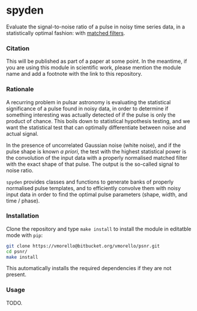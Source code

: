 # spyden

Evaluate the signal-to-noise ratio of a pulse in noisy time series data, in a statistically optimal fashion: with [matched filters](https://en.wikipedia.org/wiki/Matched_filter).

### Citation

This will be published as part of a paper at some point. In the meantime, if you are using this module in scientific work, please mention the module name and add a footnote with the link to this repository.

### Rationale

A recurring problem in pulsar astronomy is evaluating the statistical significance of a pulse found in noisy data, in order to determine if something interesting was actually detected of if the pulse is only the product of chance. This boils down to statistical hypothesis testing, and we want the statistical test that can optimally differentiate between noise and actual signal.

In the presence of uncorrelated Gaussian noise (white noise), and if the pulse shape is known _a priori_, the test with the highest statistical power is the convolution of the input data with a properly normalised matched filter with the exact shape of that pulse. The output is the so-called signal to noise ratio. 

`spyden` provides classes and functions to generate banks of properly normalised pulse templates, and to efficiently convolve them with noisy input data in order to find the optimal pulse parameters (shape, width, and time / phase).


### Installation

Clone the repository and type `make install` to install the module in editatble mode with `pip`:

```bash
git clone https://vmorello@bitbucket.org/vmorello/psnr.git
cd psnr/
make install
```

This automatically installs the required dependencies if they are not present.

### Usage

TODO.